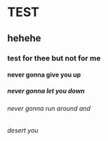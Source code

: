 # TEST
## hehehe
### test for thee but not for me
#### never gonna give you up
##### never gonna let you down
###### never gonna run around and
###### desert you
